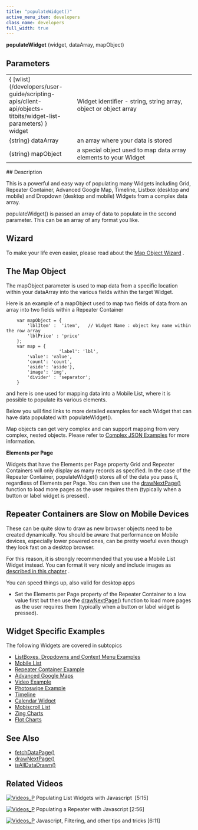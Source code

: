 ```yaml
---
title: "populateWidget()"
active_menu_item: developers
class_name: developers
full_width: true
---
```



**populateWidget** (widget, dataArray, mapObject)

## Parameters

<table>
<tr>
<td width="137">
{ [wlist](/developers/user-guide/scripting-apis/client-api/objects-titbits/widget-list-parameters) } widget

</td>
<td width="20">
</td>
<td width="723">
Widget identifier - string, string array, object or object array

</td>
</tr>
<tr>
<td width="137">
{string} dataArray

</td>
<td width="20">
</td>
<td width="723">
an array where your data is stored

</td>
</tr>
<tr>
<td width="137">
{string} mapObject

</td>
<td width="20">
</td>
<td width="723">
a special object used to map data array elements to your Widget

</td>
</tr>
</table>
## Description

This is a powerful and easy way of populating many Widgets including Grid, Repeater Container, Advanced Google Map, Timeline, Listbox (desktop and mobile) and Dropdown (desktop and mobile) Widgets from a complex data array.

populateWidget() is passed an array of data to populate in the second parameter. This can be an array of any format you like.

## Wizard

To make your life even easier, please read about the [Map Object Wizard](/developers/user-guide/scripting-apis/client-api/widget-data-state-manipulation/populatewidget/populatewidget-wizard) .

## The Map Object

The mapObject parameter is used to map data from a specific location within your dataArray into the various fields within the target Widget.

Here is an example of a mapObject used to map two fields of data from an array into two fields within a Repeater Container

        var mapObject = {
            'lblItem' :  'item',   // Widget Name : object key name within the row array
            'lblPrice' : 'price'
        };
        var map = {
                        'label': 'lbl',
            'value': 'value',
            'count': 'count',
            'aside': 'aside'},
            'image': 'img',
            'divider' : 'separator';        
        }   
   

and here is one used for mapping data into a Mobile List, where it is possible to populate its various elements.

Below you will find links to more detailed examples for each Widget that can have data populated with populateWidget().

Map objects can get very complex and can support mapping from very complex, nested objects. Please refer to [Complex JSON Examples](/developers/user-guide/scripting-apis/client-api/widget-data-state-manipulation/populatewidget/complex-json-example) for more information.

**Elements per Page**

Widgets that have the Elements per Page property Grid and Repeater Containers will only display as many records as specified. In the case of the Repeater Container, populateWidget() stores all of the data you pass it, regardless of Elements per Page. You can then use the [drawNextPage()](/developers/user-guide/scripting-apis/client-api/widget-object-functions/repeater-grid/drawnextpage) function to load more pages as the user requires them (typically when a button or label widget is pressed).

## Repeater Containers are Slow on Mobile Devices

These can be quite slow to draw as new browser objects need to be created dynamically. You should be aware that performance on Mobile devices, especially lower powered ones, can be pretty woeful even though they look fast on a desktop browser.

For this reason, it is strongly recommended that you use a Mobile List Widget instead. You can format it very nicely and include images as [described in this chapter](/developers/user-guide/product-guide/advanced-important-widgets/important-mobile-widgets/mobile-list-widget/) .

You can speed things up, also valid for desktop apps

 - Set the Elements per Page property of the Repeater Container to a low value first but then use the [drawNextPage()](/developers/user-guide/scripting-apis/client-api/widget-object-functions/repeater-grid/drawnextpage) function to load more pages as the user requires them (typically when a button or label widget is pressed).

## Widget Specific Examples

The following Widgets are covered in subtopics

 - [ListBoxes, Dropdowns and Context Menu Examples](/developers/user-guide/scripting-apis/client-api/widget-data-state-manipulation/populatewidget/listbox-dropdown-example)
 - [Mobile List](/developers/user-guide/scripting-apis/client-api/widget-data-state-manipulation/populatewidget/mobile-list-example)
 - [Repeater Container Example](/developers/user-guide/scripting-apis/client-api/widget-data-state-manipulation/populatewidget/repeater-container-example)
 - [Advanced Google Maps](/developers/user-guide/scripting-apis/client-api/widget-data-state-manipulation/populatewidget/advanced-google-maps-example)
 - [Video Example](/developers/user-guide/scripting-apis/client-api/widget-data-state-manipulation/populatewidget/audio-video-example)
 - [Photoswipe Example](/developers/user-guide/scripting-apis/client-api/widget-data-state-manipulation/populatewidget/photoswipe-example)
 - [Timeline](/developers/user-guide/scripting-apis/client-api/widget-data-state-manipulation/populatewidget/timeline-example)
 - [Calendar Widget](/developers/user-guide/scripting-apis/client-api/widget-data-state-manipulation/populatewidget/calendar-widget2)
 - [Mobiscroll List](/developers/user-guide/scripting-apis/client-api/widget-data-state-manipulation/populatewidget/mobiscroll-list2)
 - [Zing Charts](/developers/user-guide/scripting-apis/client-api/widget-data-state-manipulation/populatewidget/zingcharts)
 - [Flot Charts](/developers/user-guide/scripting-apis/client-api/widget-data-state-manipulation/populatewidget/flot-charts2)

## See Also

 - [fetchDataPage()](/developers/user-guide/scripting-apis/client-api/data-view-functions/fetchdatapage)
 - [drawNextPage()](/developers/user-guide/scripting-apis/client-api/widget-object-functions/repeater-grid/drawnextpage)
 - [isAllDataDrawn()](/developers/user-guide/scripting-apis/client-api/widget-object-functions/repeater-grid/isalldatadrawn)

## Related Videos

[![Videos\_P](/img/docs/videos_p.png)](http://www.youtube.com/v/q6VXeWOhAxA?autoplay=1&hd=1&fs=1&showsearch=0&rel=0&) Populating List Widgets with Javascript  [5:15]

[![Videos\_P](/img/docs/videos_p.png)](http://www.youtube.com/v/fPPlPcE69yE?autoplay=1&hd=1&fs=1&showsearch=0&rel=0&) Populating a Repeater with Javascript [2:56]

[![Videos\_P](/img/docs/videos_p.png)](http://www.youtube.com/v/rKbMmF7kcXs?autoplay=1&hd=1&fs=1&showsearch=0&rel=0&) Javascript, Filtering, and other tips and tricks [6:11]

